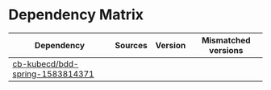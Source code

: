 # Dependency Matrix

Dependency | Sources | Version | Mismatched versions
---------- | ------- | ------- | -------------------
[cb-kubecd/bdd-spring-1583814371](https://github.com/cb-kubecd/bdd-spring-1583814371.git) |  | []() | 
